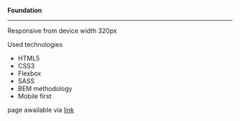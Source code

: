 **Foundation**

---

Responsive from device width 320px

Used technologies

- HTML5
- CSS3
- Flexbox
- SASS
- BEM methodology
- Mobile first

page awailable via [link](https://rostyslavostapyak.github.io/startup_site/)
